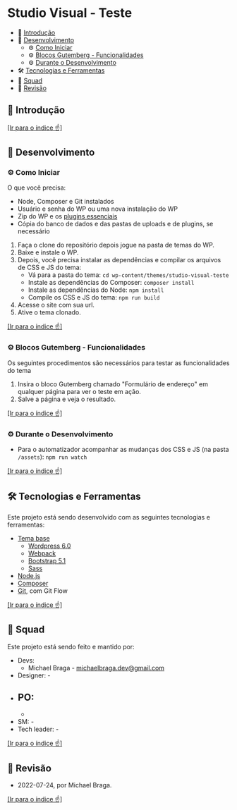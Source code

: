 # Studio Visual - Teste

- 🚀 [Introdução](#markdown-header-introducao)
- 🔨 [Desenvolvimento](#markdown-header-desenvolvimento)
  - ⚙️ [Como Iniciar](#markdown-header-como-iniciar)
  - ⚙️ [Blocos Gutemberg - Funcionalidades](#markdown-header-blocos-gutemberg-funcionalidades)
  - ⚙️ [Durante o Desenvolvimento](#markdown-header-durante-o-desenvolvimento)
- 🛠️ [Tecnologias e Ferramentas](#markdown-header-tecnologias-e-ferramentas)
- 🌟 [Squad](#markdown-header-squad)
- 📝 [Revisão](#markdown-header-revisao)

## 🚀 Introdução

[[Ir para o índice ☝️]](#markdown-header-studio-visual-teste)

## 🔨 Desenvolvimento

### ⚙️ Como Iniciar

O que você precisa:

- Node, Composer e Git instalados
- Usuário e senha do WP ou uma nova instalação do WP
- Zip do WP e os [plugins essenciais](#markdown-header-plugins-essenciais)
- Cópia do banco de dados e das pastas de uploads e de plugins, se necessário

1. Faça o clone do repositório depois jogue na pasta de temas do WP.
2. Baixe e instale o WP.
3. Depois, você precisa instalar as dependências e compilar os arquivos de CSS e JS do tema:
   - Vá para a pasta do tema: `cd wp-content/themes/studio-visual-teste`
   - Instale as dependências do Composer: `composer install`
   - Instale as dependências do Node: `npm install`
   - Compile os CSS e JS do tema: `npm run build`
4. Acesse o site com sua url.
5. Ative o tema clonado.

[[Ir para o índice ☝️]](#markdown-header-studio-visual-teste)

### ⚙️ Blocos Gutemberg - Funcionalidades

Os seguintes procedimentos são necessários para testar as funcionalidades do tema

1. Insira o bloco Gutemberg chamado "Formulário de endereço" em qualquer página para ver o teste em ação.
1. Salve a página e veja o resultado.

[[Ir para o índice ☝️]](#markdown-header-studio-visual-teste)

### ⚙️ Durante o Desenvolvimento

- Para o automatizador acompanhar as mudanças dos CSS e JS (na pasta `/assets`): `npm run watch`

[[Ir para o índice ☝️]](#markdown-header-studio-visual-teste)

## 🛠️ Tecnologias e Ferramentas

Este projeto está sendo desenvolvido com as seguintes tecnologias e ferramentas:

- [Tema base](https://them.es/starter-bootstrap/)
  - [Wordpress 6.0](https://br.wordpress.org/)
  - [Webpack](https://webpack.js.org/)
  - [Bootstrap 5.1](https://getbootstrap.com/docs/5.1/getting-started/introduction/)
  - [Sass](https://sass-lang.com/)
- [Node.js](https://nodejs.org)
- [Composer](https://getcomposer.org/download/)
- [Git](https://git-scm.com/), com Git Flow

[[Ir para o índice ☝️]](#markdown-header-studio-visual-teste)

## 🌟 Squad

Este projeto está sendo feito e mantido por:

- Devs:
  - Michael Braga - michaelbraga.dev@gmail.com
- Designer: -
- ## PO:
  -
- SM: -
- Tech leader: -

[[Ir para o índice ☝️]](#markdown-header-studio-visual-teste)

## 📝 Revisão

- 2022-07-24, por Michael Braga.

[[Ir para o índice ☝️]](#markdown-header-studio-visual-teste)
